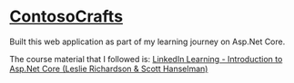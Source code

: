 # [ContosoCrafts](https://contosocraftswebsitebysaira.azurewebsites.net/)

Built this web application as part of my learning journey on Asp.Net Core. 

The course material that I followed is: [LinkedIn Learning - Introduction to Asp.Net Core (Leslie Richardson & Scott Hanselman)](https://www.linkedin.com/learning-login/share?forceAccount=false&redirect=https%3A%2F%2Fwww.linkedin.com%2Flearning%2Fintroducing-asp-dot-net-core%3Ftrk%3Dshare_ent_url%26shareId%3DZ66UqNYAQSS9HyDwiNYTKA%253D%253D)
